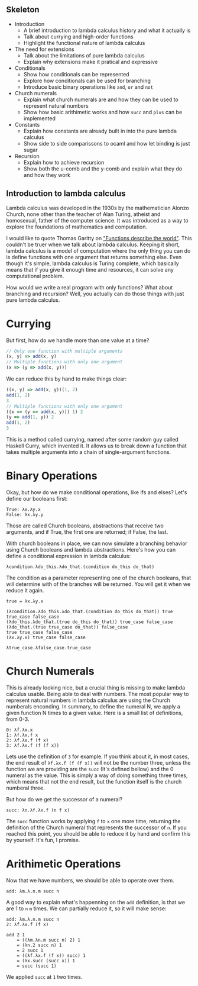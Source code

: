 Skeleton
---

- Introduction
    - A brief introduction to lambda calculus history and what it actually is
    - Talk about currying and high-order functions
    - Highlight the functional nature of lambda calculus
- The need for extensions
    - Talk about the limitations of pure lambda calculus
    - Explain why extensions make it pratical and expressive
- Conditionals
    - Show how conditionals can be represented
    - Explore how conditionals can be used for branching
    - Introduce basic binary operations like `and`, `or` and `not`
- Church numerals
    - Explain what church numerals are and how they can be used to represent natural numbers
    - Show how basic arithimetic works and how `succ` and `plus` can be implemented
- Constants
    - Explain how constants are already built in into the pure lambda calculus
    - Show side to side comparissons to ocaml and how let binding is just sugar
- Recursion
    - Explain how to achieve recursion
    - Show both the u-comb and the y-comb and explain what they do and how they work

<!-- talk about by who, when and why it were created. -->
## Introduction to lambda calculus

Lambda calculus was developed in the 1930s by the mathematician Alonzo Church, none other than the teacher of Alan Turing, atheist and homosexual, father of the computer science. It was introduced as a way to explore the foundations of mathematics and computation.

I would like to quote Thomas Garitty on ["Functions describe the world"](https://www.youtube.com/watch?v=PAZTIAfaNr8). This couldn't be truer when we talk about lambda calculus. Keeping it short, lambda calculus is a model of computation where the only thing you can do is define functions with one argument that returns something else. Even though it's simple, lambda calculus is Turing complete, which basically means that if you give it enough time and resources, it can solve any computational problem.

How would we write a real program with only functions? What about branching and recursion? Well, you actually can do those things with just pure lambda calculus. 

# Currying

But first, how do we handle more than one value at a time?

```javascript
// Only one function with multiple arguments
(x, y) => add(x, y)
// Multiple functions with only one argument
(x => (y => add(x, y)))
```
We can reduce this by hand to make things clear:

```javascript
((x, y) => add(x, y))(1, 2)
add(1, 2)
3
// Multiple functions with only one argument
((x => (y => add(x, y))) 1) 2
(y => add(1, y)) 2
add(1, 2)
3
```

This is a method called currying, named after some random guy called Haskell Curry, which invented it. It allows us to break down a function that takes multiple arguments into a chain of 
single-argument functions.

# Binary Operations

Okay, but how do we make conditional operations, like ifs and elses? 
Let's define our booleans first:

```
True: λx.λy.x
False: λx.λy.y
```

Those are called Church booleans, abstractions that receive two arguments, and if True, the first one are returned; if False, the last.

With church booleans in place, we can now simulate a branching behavior using Church booleans and lambda abstractions. Here's how you can define a conditional expression in lambda calculus:

```
λcondition.λdo_this.λdo_that.(condition do_this do_that)
```

The condition as a parameter representing one of the church booleans, that will determine with of the branches will be returned. You will get it when we reduce it again.

```
true = λx.λy.x

(λcondition.λdo_this.λdo_that.(condition do_this do_that)) true true_case false_case
(λdo_this.λdo_that.(true do_this do_that)) true_case false_case
(λdo_that.(true true_case do_that)) false_case
true true_case false_case
(λx.λy.x) true_case false_case

λtrue_case.λfalse_case.true_case
``````

# Church Numerals

This is already looking nice, but a crucial thing is missing to make lambda calculus usable. Being able to deal with numbers.
The most popular way to represent natural numbers in lambda calculus are using the Church numberals enconding. In summary, to define the numeral N, we apply a given function N times to a given value. Here is a small list of definitions, from 0-3.

```
0: λf.λx.x
1: λf.λx.f x
2: λf.λx.f (f x)
3: λf.λx.f (f (f x))
```

Lets use the definition of `3` for example. If you think about it, in most cases, the end result of `λf.λx.f (f (f x))` will not be the number three, unless the function we are providing are the `succ` (It's defined bellow) and the 0 numeral as the value. This is simply a way of doing something three times, which means that not the end result, but the function itself is the church numberal three.

But how do we get the successor of a numeral?

```
succ: λn.λf.λx.f (n f x)
```

The `succ` function works by applying `f` to `x` one more time, returning the definition of the Church numeral that represents the successor of `n`. If you reached this point, you should be able to reduce it by hand and confirm this by yourself. It's fun, I promise.

# Arithimetic Operations

Now that we have numbers, we should be able to operate over them.

```
add: λm.λ.n.m succ n
```

A good way to explain what's happenning on the `add` definition, is that we are 1 to `n` `m` times. We can partially reduce it, so it will make sense:

```
add: λm.λ.n.m succ n
2: λf.λx.f (f x)

add 2 1
    = ((λm.λn.m succ n) 2) 1
    = (λn.2 succ n) 1
    = 2 succ 1
    = ((λf.λx.f (f x)) succ) 1
    = (λx.succ (succ x)) 1
    = succ (succ 1)
```

We applied `succ` at `1` two times.

